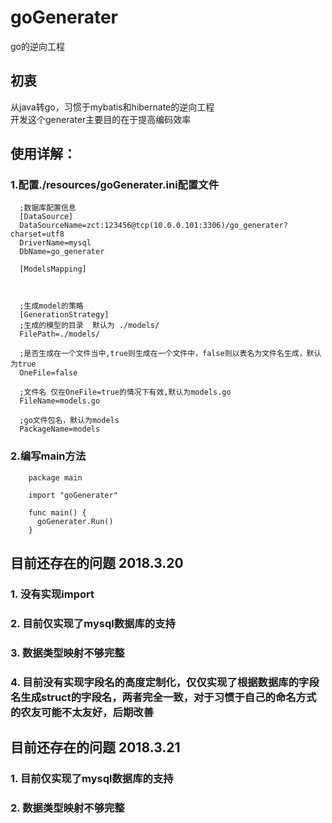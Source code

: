 # goGenerater
go的逆向工程

## 初衷
从java转go，习惯于mybatis和hibernate的逆向工程  
开发这个generater主要目的在于提高编码效率

## 使用详解：
### 1.配置./resources/goGenerater.ini配置文件
      ;数据库配置信息
      [DataSource]  
      DataSourceName=zct:123456@tcp(10.0.0.101:3306)/go_generater?charset=utf8  
      DriverName=mysql  
      DbName=go_generater  

      [ModelsMapping]  



      ;生成model的策略  
      [GenerationStrategy]  
      ;生成的模型的目录  默认为 ./models/  
      FilePath=./models/  

      ;是否生成在一个文件当中,true则生成在一个文件中，false则以表名为文件名生成，默认为true  
      OneFile=false   

      ;文件名 仅在OneFile=true的情况下有效,默认为models.go   
      FileName=models.go   

      ;go文件包名，默认为models   
      PackageName=models   

### 2.编写main方法
        package main

        import "goGenerater"

        func main() {
          goGenerater.Run()
        }
## 目前还存在的问题   2018.3.20
### 1. 没有实现import
### 2. 目前仅实现了mysql数据库的支持
### 3. 数据类型映射不够完整
### 4. 目前没有实现字段名的高度定制化，仅仅实现了根据数据库的字段名生成struct的字段名，两者完全一致，对于习惯于自己的命名方式的农友可能不太友好，后期改善
    

## 目前还存在的问题   2018.3.21
### 1. 目前仅实现了mysql数据库的支持
### 2. 数据类型映射不够完整